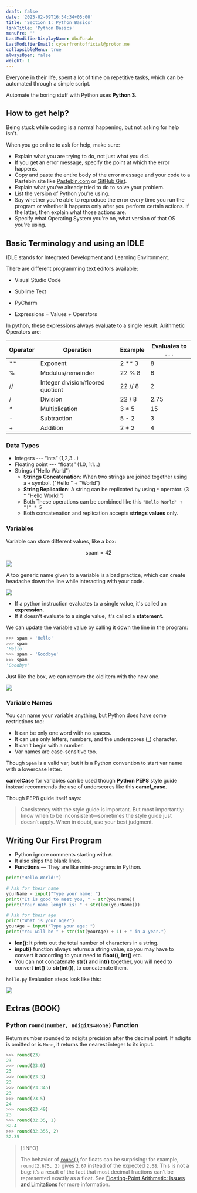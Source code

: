 ```yaml
---
draft: false
date: '2025-02-09T16:54:34+05:00'
title: 'Section 1: Python Basics'
linkTitle: 'Python Basics'
menuPre: ''
LastModifierDisplayName: AbuTurab
LastModifierEmail: cyberfrontofficial@proton.me
collapsibleMenu: true
alwaysOpen: false
weight: 1
---
```


Everyone in their life, spent a lot of time on repetitive tasks, which can be automated through a simple script.

Automate the boring stuff with Python uses **Python 3**.

## How to get help?

Being stuck while coding is a normal happening, but not asking for help isn't.

When you go online to ask for help, make sure:
- Explain what you are trying to do, not just what you did.
- If you get an error message, specify the point at which the error happens.
- Copy and paste the entire body of the error message and your code to a Pastebin site like [Pastebin.com](pastebin.com) or [GitHub Gist](gist.github.com).
- Explain what you've already tried to do to solve your problem.
- List the version of Python you're using.
- Say whether you're able to reproduce the error every time you run the program or whether it happens only after you perform certain actions. If the latter, then explain what those actions are.
- Specify what Operating System you're on, what version of that OS you're using.

## Basic Terminology and using an IDLE

IDLE stands for Integrated Development and Learning Environment.

There are different programming text editors available:
- Visual Studio Code
- Sublime Text
- PyCharm

- Expressions = Values + Operators

In python, these expressions always evaluate to a single result. Arithmetic Operators are:

| **Operator** | **Operation**                     | **Example** | **Evaluates to . . .** |
| ------------ | --------------------------------- | ----------- | ---------------------- |
| **           | Exponent                          | 2 ** 3      | 8                      |
| %            | Modulus/remainder                 | 22 % 8      | 6                      |
| //           | Integer division/floored quotient | 22 // 8     | 2                      |
| /            | Division                          | 22 / 8      | 2.75                   |
| *            | Multiplication                    | 3 * 5       | 15                     |
| -            | Subtraction                       | 5 - 2       | 3                      |
| +            | Addition                          | 2 + 2       | 4                      |

### Data Types

- Integers --- “ints” (1,2,3…)
- Floating point --- “floats” (1.0, 1.1...)
- Strings ("Hello World")
    - **Strings Concatenation**: When two strings are joined together using a `+` symbol. ("Hello " + "World")
    - **String Replication**: A string can be replicated by using `*` operator. (3 * "Hello World!")
    - Both These operations can be combined like this `"Hello World" + "!" * 5`
    - Both concatenation and replication accepts **strings values** only.

### Variables

Variable can store different values, like a box:

<div style='text-align: center;'> spam = 42 </div>

![](/notes/automate-the-boring-stuff-with-python/python-basics.webp)

A too generic name given to a variable is a bad practice, which can create headache down the line while interacting with your code.

![](/notes/automate-the-boring-stuff-with-python/python-basics-1.webp)

- If a python instruction evaluates to a single value, it's called an **expression**.
- If it doesn't evaluate to a single value, it's called a **statement**.

We can update the variable value by calling it down the line in the program:

```python
>>> spam = 'Hello'  
>>> spam  
'Hello'  
>>> spam = 'Goodbye'  
>>> spam  
'Goodbye'
```

Just like the box, we can remove the old item with the new one.

![](/notes/automate-the-boring-stuff-with-python/python-basics-2.webp)

### Variable Names

You can name your variable anything, but Python does have some restrictions too:
- It can be only one word with no spaces.
- It can use only letters, numbers, and the underscores (_) character.
- It can't begin with a number.
- Var names are case-sensitive too.

Though `Spam` is a valid var, but it is a Python convention to start var name with a lowercase letter.

**camelCase** for variables can be used though **Python PEP8** style guide instead recommends the use of underscores like this **camel_case**.

Though PEP8 guide itself says:
> Consistency with the style guide is important. But most importantly: know when to be inconsistent—sometimes the style guide just doesn’t apply. When in doubt, use your best judgment.

## Writing Our First Program

- Python ignore comments starting with `#`.
- It also skips the blank lines.
- **Functions** — They are like mini-programs in Python.

```python {title = "hello.py"}
print("Hello World!")

# Ask for their name
yourName = input("Type your name: ")
print("It is good to meet you, " + str(yourName))
print("Your name length is: " + str(len(yourName)))

# Ask for their age
print("What is your age?")
yourAge = input("Type your age: ")
print("You will be " + str(int(yourAge) + 1) + " in a year.")
```

- **len()**: It prints out the total number of characters in a string.
- **input()** function always returns a string value, so you may have to convert it according to your need to **float()**, **int()** etc.
- You can not concatenate **str()** and **int()** together, you will need to convert **int()** to **str(int())**, to concatenate them.

`hello.py` Evaluation steps look like this:

![](/notes/automate-the-boring-stuff-with-python/python-basics-3.webp)

## Extras (BOOK)

### Python `round(number, ndigits=None)` Function

Return number rounded to ndigits precision after the decimal point. If ndigits is omitted or is `None`, it returns the nearest integer to its input.

```python
>>> round(23)  
23  
>>> round(23.0)  
23  
>>> round(23.3)  
23  
>>> round(23.345)  
23  
>>> round(23.5)  
24  
>>> round(23.49)  
23
>>> round(32.35, 1)  
32.4  
>>> round(32.355, 2)  
32.35
```

> [!INFO]
>
> The behavior of [`round()`](https://docs.python.org/3/library/functions.html#round "round") for floats can be surprising: for example, `round(2.675, 2)` gives `2.67` instead of the expected `2.68`. This is not a bug: it’s a result of the fact that most decimal fractions can’t be represented exactly as a float. See [Floating-Point Arithmetic: Issues and Limitations](https://docs.python.org/3/tutorial/floatingpoint.html#tut-fp-issues) for more information.